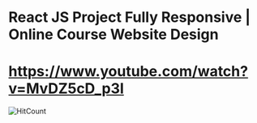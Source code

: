 # React JS Project Fully Responsive | Online Course Website Design
# https://www.youtube.com/watch?v=MvDZ5cD_p3I

![HitCount](https://i.ytimg.com/vi/MvDZ5cD_p3I/maxresdefault.jpg)
